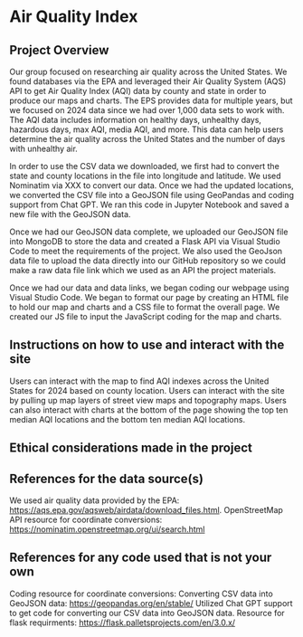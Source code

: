 # Air Quality Index

## Project Overview
Our group focused on researching air quality across the United States. We found databases via the EPA and leveraged their Air Quality System (AQS) API to get Air Quality Index (AQI) data by county and state in order to produce our maps and charts. The EPS provides data for multiple years, but we focused on 2024 data since we had over 1,000 data sets to work with. The AQI data includes information on healthy days, unhealthy days, hazardous days, max AQI, media AQI, and more. This data can help users determine the air quality across the United States and the number of days with unhealthy air. 

In order to use the CSV data we downloaded, we first had to convert the state and county locations in the file into longitude and latitude. We used Nominatim via XXX to convert our data. Once we had the updated locations, we converted the CSV file into a GeoJSON file using GeoPandas and coding support from Chat GPT. We ran this code in Jupyter Notebook and saved a new file with the GeoJSON data. 

Once we had our GeoJSON data complete, we uploaded our GeoJSON file into MongoDB to store the data and created a Flask API via Visual Studio Code to meet the requirements of the project. We also used the GeoJson data file to upload the data directly into our GitHub repository so we could make a raw data file link which we used as an API the project materials. 

Once we had our data and data links, we began coding our webpage using Visual Studio Code. We began to format our page by creating an HTML file to hold our map and charts and a CSS file to format the overall page. We created our JS file to input the JavaScript coding for the map and charts.

## Instructions on how to use and interact with the site
Users can interact with the map to find AQI indexes across the United States for 2024 based on county location. Users can interact with the site by pulling up map layers of street view maps and topography maps. Users can also interact with charts at the bottom of the page showing the top ten median AQI locations and the bottom ten median AQI locations.

## Ethical considerations made in the project


## References for the data source(s)
We used air quality data provided by the EPA: https://aqs.epa.gov/aqsweb/airdata/download_files.html. 
OpenStreetMap API resource for coordinate conversions: https://nominatim.openstreetmap.org/ui/search.html


## References for any code used that is not your own
Coding resource for coordinate conversions: 
Converting CSV data into GeoJSON data: https://geopandas.org/en/stable/
Utilized Chat GPT support to get code for converting our CSV data into GeoJSON data.
Resource for flask requirments: https://flask.palletsprojects.com/en/3.0.x/
